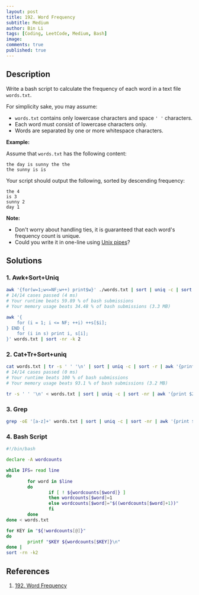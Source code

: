 ```yaml
---
layout: post
title: 192. Word Frequency
subtitle: Medium
author: Bin Li
tags: [Coding, LeetCode, Medium, Bash]
image: 
comments: true
published: true
---
```


## Description

Write a bash script to calculate the frequency of each word in a text file `words.txt`.

For simplicity sake, you may assume:

- `words.txt` contains only lowercase characters and space `' '` characters.
- Each word must consist of lowercase characters only.
- Words are separated by one or more whitespace characters.

**Example:**

Assume that `words.txt` has the following content:

```
the day is sunny the the
the sunny is is
```

Your script should output the following, sorted by descending frequency:

```
the 4
is 3
sunny 2
day 1
```

**Note:**

- Don't worry about handling ties, it is guaranteed that each word's frequency count is unique.
- Could you write it in one-line using [Unix pipes](http://tldp.org/HOWTO/Bash-Prog-Intro-HOWTO-4.html)?


## Solutions
### 1. Awk+Sort+Uniq

```bash
awk '{for(w=1;w<=NF;w++) print$w}' ./words.txt | sort | uniq -c | sort -nr | awk '{print $2,$1}'
# 14/14 cases passed (4 ms)
# Your runtime beats 59.89 % of bash submissions
# Your memory usage beats 34.48 % of bash submissions (3.3 MB)

awk '{
    for (i = 1; i <= NF; ++i) ++s[$i];
} END {
    for (i in s) print i, s[i];
}' words.txt | sort -nr -k 2
```

### 2. Cat+Tr+Sort+uniq

```bash
cat words.txt | tr -s ' ' '\n' | sort | uniq -c | sort -r | awk '{print $2, $1}'
# 14/14 cases passed (0 ms)
# Your runtime beats 100 % of bash submissions
# Your memory usage beats 93.1 % of bash submissions (3.2 MB)

tr -s ' ' '\n' < words.txt | sort | uniq -c | sort -nr | awk '{print $2" "$1}'

```

### 3. Grep

```bash
grep -oE '[a-z]+' words.txt | sort | uniq -c | sort -nr | awk '{print $2" "$1}'
```

### 4. Bash Script

```bash
#!/bin/bash

declare -A wordcounts

while IFS= read line
do
        for word in $line
        do
                if [ ! ${wordcounts[$word]} ]
                then wordcounts[$word]=1
                else wordcounts[$word]="$((wordcounts[$word]+1))"
                fi
        done
done < words.txt

for KEY in "${!wordcounts[@]}"
do
        printf "$KEY ${wordcounts[$KEY]}\n"
done |
sort -rn -k2
```

## References
1. [192. Word Frequency](https://leetcode.com/problems/word-frequency/description/)